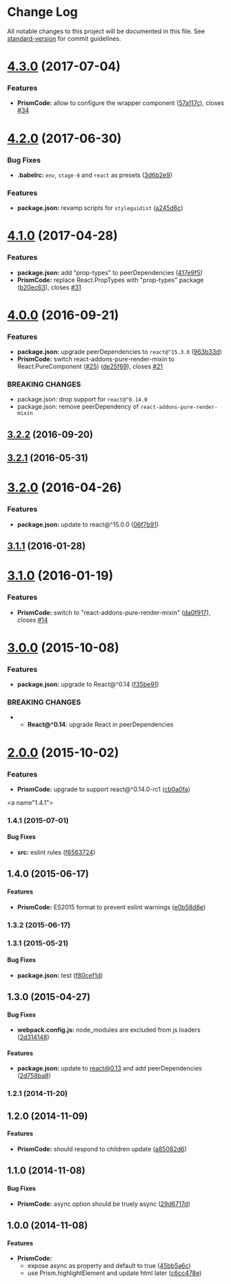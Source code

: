 # Change Log

All notable changes to this project will be documented in this file. See [standard-version](https://github.com/conventional-changelog/standard-version) for commit guidelines.

<a name="4.3.0"></a>
# [4.3.0](https://github.com/tomchentw/react-prism/compare/v4.2.0...v4.3.0) (2017-07-04)


### Features

* **PrismCode:** allow to configure the wrapper component ([57a117c](https://github.com/tomchentw/react-prism/commit/57a117c)), closes [#34](https://github.com/tomchentw/react-prism/issues/34)



<a name="4.2.0"></a>
# [4.2.0](https://github.com/tomchentw/react-prism/compare/v4.1.0...v4.2.0) (2017-06-30)


### Bug Fixes

* **.babelrc:** `env`, `stage-0` and `react` as presets ([3d6b2e9](https://github.com/tomchentw/react-prism/commit/3d6b2e9))


### Features

* **package.json:** revamp scripts for `styleguidist` ([a245d6c](https://github.com/tomchentw/react-prism/commit/a245d6c))



<a name="4.1.0"></a>
# [4.1.0](https://github.com/tomchentw/react-prism/compare/v4.0.0...v4.1.0) (2017-04-28)


### Features

* **package.json:** add "prop-types" to peerDependencies ([417e9f5](https://github.com/tomchentw/react-prism/commit/417e9f5))
* **PrismCode:** replace React.PropTypes with "prop-types" package ([b20ec63](https://github.com/tomchentw/react-prism/commit/b20ec63)), closes [#31](https://github.com/tomchentw/react-prism/issues/31)



<a name="4.0.0"></a>
# [4.0.0](https://github.com/tomchentw/react-prism/compare/v3.2.2...v4.0.0) (2016-09-21)


### Features

* **package.json:** upgrade peerDependencies to `react@^15.3.0` ([963b33d](https://github.com/tomchentw/react-prism/commit/963b33d))
* **PrismCode:** switch react-addons-pure-render-mixin to React.PureComponent ([#25](https://github.com/tomchentw/react-prism/issues/25)) ([de25f69](https://github.com/tomchentw/react-prism/commit/de25f69)), closes [#21](https://github.com/tomchentw/react-prism/issues/21)


### BREAKING CHANGES

* package.json: drop support for `react@^0.14.0`
* package.json: remove peerDependency of `react-addons-pure-render-mixin`



<a name="3.2.2"></a>
## [3.2.2](https://github.com/tomchentw/react-prism/compare/v3.2.1...v3.2.2) (2016-09-20)



<a name="3.2.1"></a>
## [3.2.1](https://github.com/tomchentw/react-prism/compare/v3.2.0...v3.2.1) (2016-05-31)



<a name="3.2.0"></a>
# [3.2.0](https://github.com/tomchentw/react-prism/compare/v3.1.1...v3.2.0) (2016-04-26)


### Features

* **package.json:** update to react@^15.0.0 ([06f7b91](https://github.com/tomchentw/react-prism/commit/06f7b91))



<a name="3.1.1"></a>
## [3.1.1](https://github.com/tomchentw/react-prism/compare/v3.1.0...v3.1.1) (2016-01-28)




<a name="3.1.0"></a>
# [3.1.0](https://github.com/tomchentw/react-prism/compare/v3.0.0...v3.1.0) (2016-01-19)


### Features

* **PrismCode:** switch to "react-addons-pure-render-mixin" ([da0f917](https://github.com/tomchentw/react-prism/commit/da0f917)), closes [#14](https://github.com/tomchentw/react-prism/issues/14)



<a name="3.0.0"></a>
# [3.0.0](https://github.com/tomchentw/react-prism/compare/v2.0.0...v3.0.0) (2015-10-08)


### Features

* **package.json:** upgrade to React@^0.14 ([f35be91](https://github.com/tomchentw/react-prism/commit/f35be91))


### BREAKING CHANGES

* * __React@^0.14__: upgrade React in peerDependencies



<a name="2.0.0"></a>
# [2.0.0](https://github.com/tomchentw/react-prism/compare/v1.4.1...v2.0.0) (2015-10-02)


### Features

* **PrismCode:** upgrade to support react@^0.14.0-rc1 ([cb0a0fa](https://github.com/tomchentw/react-prism/commit/cb0a0fa))



<a name"1.4.1"></a>
### 1.4.1 (2015-07-01)


#### Bug Fixes

* **src:** eslint rules ([f6563724](https://github.com/tomchentw/react-prism/commit/f6563724))


## 1.4.0 (2015-06-17)


#### Features

* **PrismCode:** ES2015 format to prevent eslint warnings ([e0b58d8e](https://github.com/tomchentw/react-prism/commit/e0b58d8e8d4242d421cdabc0935d4c0cc8f92904))


### 1.3.2 (2015-06-17)


### 1.3.1 (2015-05-21)


#### Bug Fixes

* **package.json:** test ([f80cef1d](https://github.com/tomchentw/react-prism/commit/f80cef1d9edb659efab3540b834d903e933c6530))


## 1.3.0 (2015-04-27)


#### Bug Fixes

* **webpack.config.js:** node_modules are excluded from js loaders ([2d314148](https://github.com/tomchentw/react-prism/commit/2d31414808c9871dde5648684e9f5ed070ad4e7c))


#### Features

* **package.json:** update to react@0.13 and add peerDependencies ([2d758ba8](https://github.com/tomchentw/react-prism/commit/2d758ba810be54bced3342c4ca2ef0a68874e941))


### 1.2.1 (2014-11-20)


## 1.2.0 (2014-11-09)


#### Features

* **PrismCode:** should respond to children update ([a85082d6](https://github.com/tomchentw/react-prism/commit/a85082d631aa12d66fabfdeda926efe5d3bf94e3))


## 1.1.0 (2014-11-08)


#### Bug Fixes

* **PrismCode:** async option should be truely async ([29d6717d](https://github.com/tomchentw/react-prism/commit/29d6717dc52fc0d430f44af6ca05448fa68642c9))


## 1.0.0 (2014-11-08)


#### Features

* **PrismCode:**
  * expose async as property and default to true ([45bb5a6c](https://github.com/tomchentw/react-prism/commit/45bb5a6cfe0f5d41f3561de6b608ea98c4e0797d))
  * use Prism.highlightElement and update html later ([c6cc478e](https://github.com/tomchentw/react-prism/commit/c6cc478e1867e7596fb0e328766a2d0176697a6c))
